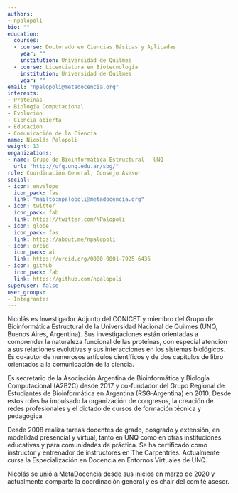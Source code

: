 ```yaml
---
authors:
- npalopoli
bio: ""
education:
  courses:
  - course: Doctorado en Ciencias Básicas y Aplicadas
    year: ""
    institution: Universidad de Quilmes
  - course: Licenciatura en Biotecnología
    institution: Universidad de Quilmes
    year: ""
email: "npalopoli@metadocencia.org"
interests:
- Proteínas
- Biología Computacional
- Evolución
- Ciencia abierta
- Educación
- Comunicación de la Ciencia
name: Nicolás Palopoli
weight: 13
organizations: 
- name: Grupo de Bioinformática Estructural - UNQ
  url: "http://ufq.unq.edu.ar/sbg/"
role: Coordinación General, Consejo Asesor
social:
- icon: envelope
  icon_pack: fas
  link: "mailto:npalopoli@metadocencia.org"
- icon: twitter
  icon_pack: fab
  link: https://twitter.com/NPalopoli
- icon: globe
  icon_pack: fas
  link: https://about.me/npalopoli
- icon: orcid
  icon_pack: ai
  link: https://orcid.org/0000-0001-7925-6436
- icon: github
  icon_pack: fab
  link: https://github.com/npalopoli
superuser: false
user_groups:
- Integrantes
---
```


Nicolás es Investigador Adjunto del CONICET y miembro del Grupo de Bioinformática Estructural de la Universidad Nacional de Quilmes (UNQ, Buenos Aires, Argentina). Sus investigaciones están orientadas a comprender la naturaleza funcional de las proteínas, con especial atención a sus relaciones evolutivas y sus interacciones en los sistemas biológicos. Es co-autor de numerosos artículos científicos y de dos capítulos de libro orientados a la comunicación de la ciencia.

Es secretario de la Asociación Argentina de Bioinformática y Biología Computacional (A2B2C) desde 2017 y co-fundador del Grupo Regional de Estudiantes de Bioinformática en Argentina (RSG-Argentina) en 2010. Desde estos roles ha impulsado la organización de congresos, la creación de redes profesionales y el dictado de cursos de formación técnica y pedagógica.

Desde 2008 realiza tareas docentes de grado, posgrado y extensión, en modalidad presencial y virtual, tanto en UNQ como en otras instituciones educativas y para comunidades de práctica. Se ha certificado como instructor y entrenador de instructores en The Carpentries. Actualmente cursa la Especialización en Docencia en Entornos Virtuales de UNQ.

Nicolás se unió a MetaDocencia desde sus inicios en marzo de 2020 y actualmente comparte la coordinación general y es chair del comité asesor.
